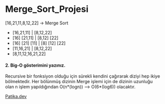 # Merge_Sort_Projesi

[16,21,11,8,12,22] -> Merge Sort

- [16,21,11]  |  [8,12,22]
- [16] [21,11]  |  [8,12] [22]
- [16] [21] [11]  |  [8] [12] [22]
- [11,16,21]  |  [8,12,22]
- [8,11,12,16,21,22]

#### 2. Big-O gösterimini yazınız.
Recursive bir fonksiyon olduğu için sürekli kendini çağırarak diziyi hep ikiye bölmektedir. Her bölünmüş dizinin Merge işlemi için de dizinin uzunluğu olan n işlem yapıldığından O(n*(logn)) --> O(6*(log6)) olacaktır.

[Patika.dev]("www.patika.dev")
